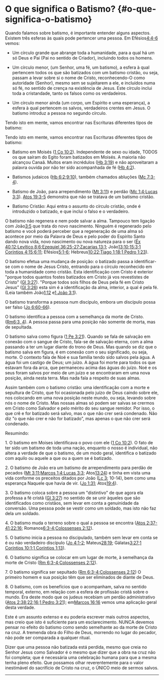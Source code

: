 # O que significa o Batismo? {#o-que-significa-o-batismo}

Quando falamos sobre batismo, é importante entender alguns aspectos. Existem três esferas às quais pode pertencer uma pessoa. Em Efésios[4:4-6](http://bibliaonline.com.br/acf/ef/4/4-6) vemos:

*   Um círculo grande que abrange toda a humanidade, para a qual há um só Deus e Pai (Pai no sentido de Criador), incluindo todos os homens.

*   Um círculo menor, (um Senhor, uma fé, um batismo), a esfera à qual pertencem todos os que são batizados com um batismo cristão, ou seja, passam a levar sobre si o nome de Cristo, reconhecendo-O como autoridade (Senhor), mesmo sem se sujeitarem a ele, e incluídos numa só fé, no sentido de crença na existência de Jesus. Este círculo inclui toda a cristandade, tanto os falsos como os verdadeiros.

*   Um círculo menor ainda (um corpo, um Espírito e uma esperança), a esfera à qual pertencem os salvos, verdadeiros crentes em Jesus. O batismo introduz a pessoa no segundo círculo.

Tendo isto em mente, vamos encontrar nas Escrituras diferentes tipos de batismo:

Tendo isto em mente, vamos encontrar nas Escrituras diferentes tipos de batismo:

*   Batismo em Moisés ([1 Co 10:2](http://bibliaonline.com.br/acf/1co/10/2)). Independente de sexo ou idade, TODOS os que saíram do Egito foram batizados em Moisés. A maioria não alcançou Canaã. Muitos eram incrédulos ([Hb 3:19](http://bibliaonline.com.br/acf/hb/3/19)) e não aproveitaram a palavra ouvida por não ter sido acompanhada de fé ([Hb 4:2](http://bibliaonline.com.br/acf/hb/4/2)).

*   Batismos judaicos ([Hb 6:2](http://bibliaonline.com.br/acf/hb/6/2);[9:10](http://bibliaonline.com.br/acf/hb/9/10)), também chamados abluções ([Mc 7:3-4](http://bibliaonline.com.br/acf/mc/7/3-4)).

*   Batismo de João, para arrependimento ([Mt 3:11](http://bibliaonline.com.br/acf/mt/3/11)) e perdão ([Mc 1:4](http://bibliaonline.com.br/acf/mc/1/4);[Lucas 3:3](http://bibliaonline.com.br/acf/lc/3/3)). [Atos 19:3-5](http://bibliaonline.com.br/acf/atos/19/3-5) demonstra que não se tratava de um batismo cristão.

*   Batismo Cristão: Aqui entra o assunto do círculo cristão, onde é introduzido o batizado, e que inclui o falso e o verdadeiro.

O batismo não regenera e nem pode salvar a alma. Tampouco tem ligação com João[3:5](http://bibliaonline.com.br/acf/jo/3/5) que trata do novo nascimento. Ninguém é regenerado pelo batismo e você poderá perceber que a regeneração de uma alma só acontece por meio da Palavra de Deus e pelo poder do Espírito Santo dando nova vida, novo nascimento ou nova natureza para o ser ([Êx 40:12](http://bibliaonline.com.br/acf/ex/40/12);[Levítico 8:6](http://bibliaonline.com.br/acf/lv/8/6);[Ezequiel 36:25-27](http://bibliaonline.com.br/acf/ez/36/25-27);[Zacarias 13:1](http://bibliaonline.com.br/acf/zc/13/1); João[13:10](http://bibliaonline.com.br/acf/jo/13/10);[15:3](http://bibliaonline.com.br/acf/jo/15/3);[1 Coríntios 4:15](http://bibliaonline.com.br/acf/1co/4/15);[6:11](http://bibliaonline.com.br/acf/1co/4/11); Efésios[5:1-6](http://bibliaonline.com.br/acf/ef/5/1-6); Hebreus[10:22](http://bibliaonline.com.br/acf/hb/10/22);[Tiago 1:18](http://bibliaonline.com.br/acf/tg/1/18);[1 Pedro 1:23](http://bibliaonline.com.br/acf/1pe/1/23)).

O batismo efetua uma mudança de posição: o batizado passa a identificar-se com o nome de Jesus Cristo, entrando para o círculo reconhecido em toda a humanidade como cristão. Esta identificação com Cristo é exterior &quot;porque todos quantos fostes batizados em Cristo já vos revestistes de Cristo&quot; ([Gl 3:27](http://bibliaonline.com.br/acf/gl/3/27)). &quot;Porque todos sois filhos de Deus pela fé em Cristo Jesus” ([Gl 3:26](http://bibliaonline.com.br/acf/gl/3/26)) esta sim é a identificação da alma, interior, a qual é pela fé. (Leia também João[1:12](http://bibliaonline.com.br/acf/jo/1/12) e[1 João 3:1](http://bibliaonline.com.br/acf/1jo/3/1)).

O batismo transforma a pessoa num discípulo, embora um discípulo possa ser falso ([Jo 6:60-66](http://bibliaonline.com.br/acf/jo/6/60-66)).

O batismo identifica a pessoa com a semelhança da morte de Cristo. ([Rm6:3, 4](http://bibliaonline.com.br/acf/rm/6/3,4)). A pessoa passa para uma posição não somente de morta, mas de sepultada.

O batismo salva como figura ([1 Pe 3:21](http://bibliaonline.com.br/acf/1pe/3/21)). Quando se fala de salvação em conexão com o sangue de Cristo, fala-se de salvação eterna, com a alma passando a ter um lugar diante do trono de Deus. Mas quando se diz que o batismo salva em figura, é em conexão com o seu significado, ou seja, morte. O contexto fala de Noé e sua família tendo sido salvos pela água. A água foi um castigo de Deus; um juízo. A água foi morte para todos os que estavam fora da arca, que permaneceu acima das águas do juízo. Noé e os seus foram salvos por meio de um juízo e se encontraram em uma nova posição, ainda nesta terra. Mas nada fala a respeito de suas almas.

Assim também com o batismo cristão: uma identificação com a morte e sepultura de Cristo, que foi ocasionada pelo juízo de Deus caindo sobre ele, nos colocando em uma nova posição neste mundo, ou seja, levando sobre nós o nome de Cristo. Mas nossas almas só podem ser salvas se crermos em Cristo como Salvador e pelo mérito do seu sangue remidor. Por isso, o que crê e for batizado será salvo, mas o que não crer será condenado. Não diz &quot;o que não crer e não for batizado&quot;, mas apenas o que não crer será condenado.

Resumindo:

​1\. O batismo em Moises identificava o povo com ele ([1 Co 10:2](http://bibliaonline.com.br/acf/1co/10/2)). O fato de ter sido um batismo de toda uma nação, enquanto o nosso é individual, não altera a verdade de que o batismo, de um modo geral, identifica o batizado com aquilo ou aquele a que ou a quem se é batizado.

​2\. O batismo de João era um batismo de arrependimento para perdão de pecados ([Mt 3:11](http://bibliaonline.com.br/acf/mt/3/11);[Marcos 1:4](http://bibliaonline.com.br/acf/mc/1/4);[Lucas 3:3](http://bibliaonline.com.br/acf/lc/3/3); Atos[13:24](http://bibliaonline.com.br/acf/atos/13/24)) e tinha em vista uma vida conforme os preceitos ditados por João ([Lc 3](http://bibliaonline.com.br/acf/lc/3); 10-14), bem como uma esperança Naquele que havia de vir. ([Jo 1:31](http://bibliaonline.com.br/acf/jo/1/31); Atos[19:4](http://bibliaonline.com.br/acf/atos/19/4)).

​3\. O batismo coloca sobre a pessoa um &quot;distintivo&quot; de que agora ela professa a fé cristã ([Gl 3:27](http://bibliaonline.com.br/acf/gl/3/27)) no sentido de se unir àqueles que são identificados como cristãos, sem levar em conta a genuinidade da conversão. Uma pessoa pode se vestir como um soldado, mas isto não faz dela um soldado.

​4\. O batismo muda o terreno sobre o qual a pessoa se encontra ([Atos 2:37-41](http://bibliaonline.com.br/acf/atos/2/37-41);[22:16](http://bibliaonline.com.br/acf/atos/22/16); Romanos[6:3-4](http://bibliaonline.com.br/acf/rm/6/3-4);[Colossenses 2:12](http://bibliaonline.com.br/acf/cl/2/12)).

​5\. O batismo inicia a pessoa no discipulado, também sem levar em conta se é ou não verdadeiro discípulo ([Jo 4:1-2](http://bibliaonline.com.br/acf/jo/4/1-2); Mateus[28:19](http://bibliaonline.com.br/acf/mt/28/19); Gálatas[3:27](http://bibliaonline.com.br/acf/gl/3/27);[1 Coríntios 10:1](http://bibliaonline.com.br/acf/1co/10/1);[1 Coríntios 1:13](http://bibliaonline.com.br/acf/1co/1/13)).

​6\. O batismo significa se colocar em um lugar de morte, à semelhança da morte de Cristo ([Rm 6:3-4](http://bibliaonline.com.br/acf/rm/6/3-4);[Colossenses 2:12](http://bibliaonline.com.br/acf/cl/2/12)).

​7\. O batismo significa ser sepultado ([Rm 6:3-4](http://bibliaonline.com.br/acf/rm/6/3-4);[Colossenses 2:12](http://bibliaonline.com.br/acf/cl/2/12)) O primeiro homem e sua posição têm que ser eliminados de diante de Deus.

​8\. O batismo, com os benefícios que o acompanham, salva no sentido temporal, externo, em relação com a esfera de profissão cristã sobre o mundo. Era deste modo que os judeus recebiam um perdão administrativo ([Atos 2:38](http://bibliaonline.com.br/acf/atos/2/38);[22](http://bibliaonline.com.br/acf/atos/22);[16](http://bibliaonline.com.br/acf/atos/16);[1 Pedro 3:21](http://bibliaonline.com.br/acf/1pe/3/21)); em[Marcos 16:16](http://bibliaonline.com.br/acf/mc/16/16) vemos uma aplicação geral desta verdade.

Este é um assunto extenso e eu poderia escrever mais outros aspectos, mas creio que isto é suficiente para um esclarecimento. NUNCA devemos pensar no efeito do batismo como sendo semelhante ao da morte de Cristo na cruz. A tremenda obra do Filho de Deus, morrendo no lugar do pecador, não pode ser comparada a qualquer ritual.

Dizer que uma pessoa não batizada está perdida, mesmo que creia no Senhor Jesus como Salvador é o mesmo que dizer que a obra na cruz não foi completa; que é necessária uma celebração humana para que a mesma tenha pleno efeito. Que possamos olhar reverentemente para o valor inestimável do sacrifício de Cristo na cruz, o ÚNICO meio de sermos salvos.

*****